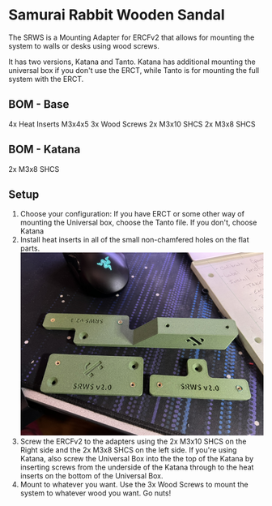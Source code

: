 # Samurai Rabbit Wooden Sandal

The SRWS is a Mounting Adapter for ERCFv2 that allows for mounting the system to walls or desks using wood screws.

It has two versions, Katana and Tanto.  Katana has additional mounting the universal box if you don't use the ERCT, while Tanto is for mounting the full system with the ERCT. 

## BOM - Base
4x Heat Inserts M3x4x5
3x Wood Screws
2x M3x10 SHCS
2x M3x8 SHCS

## BOM - Katana
2x M3x8 SHCS

## Setup

1. Choose your configuration:  If you have ERCT or some other way of mounting the Universal box, choose the Tanto file.  If you don't, choose Katana
2. Install heat inserts in all of the small non-chamfered holes on the flat parts. ![Heat Inserts](Photos/Parts.JPEG "Heat Insert Positions")
3. Screw the ERCFv2 to the adapters using the 2x M3x10 SHCS on the Right side and the 2x M3x8 SHCS on the left side.  If you're using Katana, also screw the Universal Box into the the top of the Katana by inserting screws from the underside of the Katana through to the heat inserts on the bottom of the Universal Box. 
4. Mount to whatever you want.  Use the 3x Wood Screws to mount the system to whatever wood you want.  Go nuts! 
